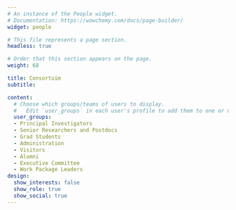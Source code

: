 ```yaml
---
# An instance of the People widget.
# Documentation: https://wowchemy.com/docs/page-builder/
widget: people

# This file represents a page section.
headless: true

# Order that this section appears on the page.
weight: 68

title: Consortuim
subtitle:

content:
  # Choose which groups/teams of users to display.
  #   Edit `user_groups` in each user's profile to add them to one or more of these groups.
  user_groups:
  - Principal Investigators
  - Senior Researchers and Postdocs
  - Grad Students
  - Administration
  - Visitors
  - Alumni
  - Executive Committee
  - Work Package Leaders
design:
  show_interests: false
  show_role: true
  show_social: true
---
```

